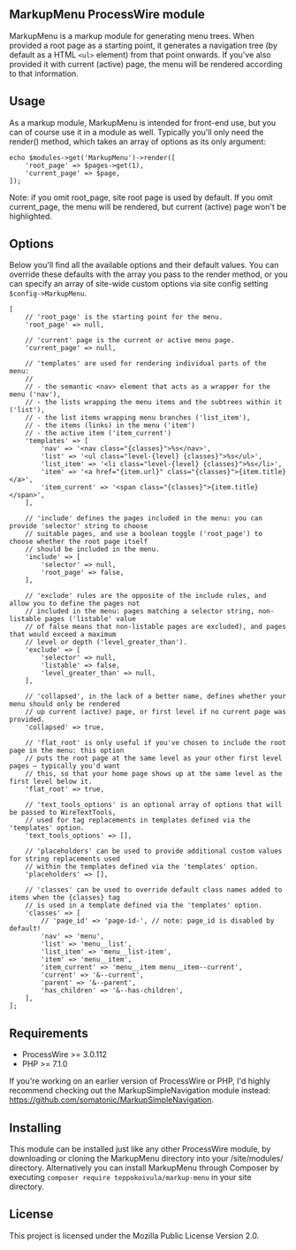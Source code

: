 MarkupMenu ProcessWire module
-----------------------------

MarkupMenu is a markup module for generating menu trees. When provided a root page as a starting point,
it generates a navigation tree (by default as a HTML `<ul>` element) from that point onwards. If you've
also provided it with current (active) page, the menu will be rendered according to that information.

## Usage

As a markup module, MarkupMenu is intended for front-end use, but you can of course use it in a module
as well. Typically you'll only need the render() method, which takes an array of options as its only
argument:

```
echo $modules->get('MarkupMenu')->render([
    'root_page' => $pages->get(1),
    'current_page' => $page,
]);
```

Note: if you omit root_page, site root page is used by default. If you omit current_page, the menu
will be rendered, but current (active) page won't be highlighted.

## Options

Below you'll find all the available options and their default values. You can override these defaults
with the array you pass to the render method, or you can specify an array of site-wide custom options
via site config setting `$config->MarkupMenu`.

```
[
    // 'root_page' is the starting point for the menu.
    'root_page' => null,

    // 'current' page is the current or active menu page.
    'current_page' => null,

    // 'templates' are used for rendering individual parts of the menu:
    //
    // - the semantic <nav> element that acts as a wrapper for the menu ('nav'),
    // - the lists wrapping the menu items and the subtrees within it ('list'),
    // - the list items wrapping menu branches ('list_item'),
    // - the items (links) in the menu ('item')
    // - the active item ('item_current')
    'templates' => [
        'nav' => '<nav class="{classes}">%s</nav>',
        'list' => '<ul class="level-{level} {classes}">%s</ul>',
        'list_item' => '<li class="level-{level} {classes}">%s</li>',
        'item' => '<a href="{item.url}" class="{classes}">{item.title}</a>',
        'item_current' => '<span class="{classes}">{item.title}</span>',
    ],

    // 'include' defines the pages included in the menu: you can provide 'selector' string to choose
    // suitable pages, and use a boolean toggle ('root_page') to choose whether the root page itself
    // should be included in the menu.
    'include' => [
        'selector' => null,
        'root_page' => false,
    ],

    // 'exclude' rules are the opposite of the include rules, and allow you to define the pages not
    // included in the menu: pages matching a selector string, non-listable pages ('listable' value
    // of false means that non-listable pages are excluded), and pages that would exceed a maximum
    // level or depth ('level_greater_than').
    'exclude' => [
        'selector' => null,
        'listable' => false,
        'level_greater_than' => null,
    ],

    // 'collapsed', in the lack of a better name, defines whether your menu should only be rendered
    // up current (active) page, or first level if no current page was provided.
    'collapsed' => true,

    // 'flat_root' is only useful if you've chosen to include the root page in the menu: this option
    // puts the root page at the same level as your other first level pages – typically you'd want
    // this, so that your home page shows up at the same level as the first level below it.
    'flat_root' => true,

    // 'text_tools_options' is an optional array of options that will be passed to WireTextTools,
    // used for tag replacements in templates defined via the 'templates' option.
    'text_tools_options' => [],

    // 'placeholders' can be used to provide additional custom values for string replacements used
    // within the templates defined via the 'templates' option.
    'placeholders' => [],

    // 'classes' can be used to override default class names added to items when the {classes} tag
    // is used in a template defined via the 'templates' option.
    'classes' => [
        // 'page_id' => 'page-id-', // note: page_id is disabled by default!
        'nav' => 'menu',
        'list' => 'menu__list',
        'list_item' => 'menu__list-item',
        'item' => 'menu__item',
        'item_current' => 'menu__item menu__item--current',
        'current' => '&--current',
        'parent' => '&--parent',
        'has_children' => '&--has-children',
    ],
];
```

## Requirements

- ProcessWire >= 3.0.112
- PHP >= 7.1.0

If you're working on an earlier version of ProcessWire or PHP, I'd highly recommend checking out the
MarkupSimpleNavigation module instead: https://github.com/somatonic/MarkupSimpleNavigation.

## Installing

This module can be installed just like any other ProcessWire module, by downloading or cloning the
MarkupMenu directory into your /site/modules/ directory. Alternatively you can install MarkupMenu
through Composer by executing `composer require teppokoivula/markup-menu` in your site directory.

## License

This project is licensed under the Mozilla Public License Version 2.0.
